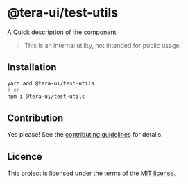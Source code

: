 # @tera-ui/test-utils

A Quick description of the component

> This is an internal utility, not intended for public usage.

## Installation

```sh
yarn add @tera-ui/test-utils
# or
npm i @tera-ui/test-utils
```

## Contribution

Yes please! See the
[contributing guidelines](https://github.com/nextui-org/nextui/blob/master/CONTRIBUTING.md)
for details.

## Licence

This project is licensed under the terms of the
[MIT license](https://github.com/nextui-org/nextui/blob/master/LICENSE).
